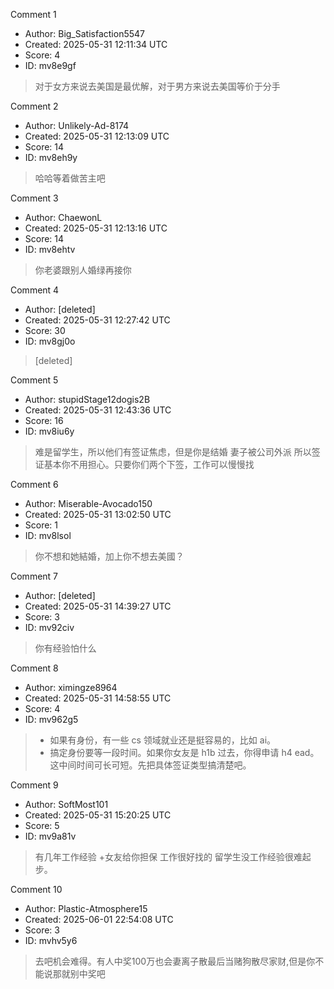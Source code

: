 Comment 1

- Author: Big_Satisfaction5547
- Created: 2025-05-31 12:11:34 UTC
- Score: 4
- ID: mv8e9gf

> 对于女方来说去美国是最优解，对于男方来说去美国等价于分手

Comment 2

- Author: Unlikely-Ad-8174
- Created: 2025-05-31 12:13:09 UTC
- Score: 14
- ID: mv8eh9y

> 哈哈等着做苦主吧

Comment 3

- Author: ChaewonL
- Created: 2025-05-31 12:13:16 UTC
- Score: 14
- ID: mv8ehtv

> 你老婆跟别人婚绿再接你

Comment 4

- Author: [deleted]
- Created: 2025-05-31 12:27:42 UTC
- Score: 30
- ID: mv8gj0o

> [deleted]

Comment 5

- Author: stupidStage12dogis2B
- Created: 2025-05-31 12:43:36 UTC
- Score: 16
- ID: mv8iu6y

> 难是留学生，所以他们有签证焦虑，但是你是结婚 妻子被公司外派 所以签证基本你不用担心。只要你们两个下签，工作可以慢慢找

Comment 6

- Author: Miserable-Avocado150
- Created: 2025-05-31 13:02:50 UTC
- Score: 1
- ID: mv8lsol

> 你不想和她結婚，加上你不想去美國？

Comment 7

- Author: [deleted]
- Created: 2025-05-31 14:39:27 UTC
- Score: 3
- ID: mv92civ

> 你有经验怕什么

Comment 8

- Author: ximingze8964
- Created: 2025-05-31 14:58:55 UTC
- Score: 4
- ID: mv962g5

> - 如果有身份，有一些 cs 领域就业还是挺容易的，比如 ai。
> - 搞定身份要等一段时间。如果你女友是 h1b 过去，你得申请 h4 ead。这中间时间可长可短。先把具体签证类型搞清楚吧。

Comment 9

- Author: SoftMost101
- Created: 2025-05-31 15:20:25 UTC
- Score: 5
- ID: mv9a81v

> 有几年工作经验 +女友给你担保 工作很好找的 留学生没工作经验很难起步。

Comment 10

- Author: Plastic-Atmosphere15
- Created: 2025-06-01 22:54:08 UTC
- Score: 3
- ID: mvhv5y6

> 去吧机会难得。有人中奖100万也会妻离子散最后当赌狗散尽家财,但是你不能说那就别中奖吧
